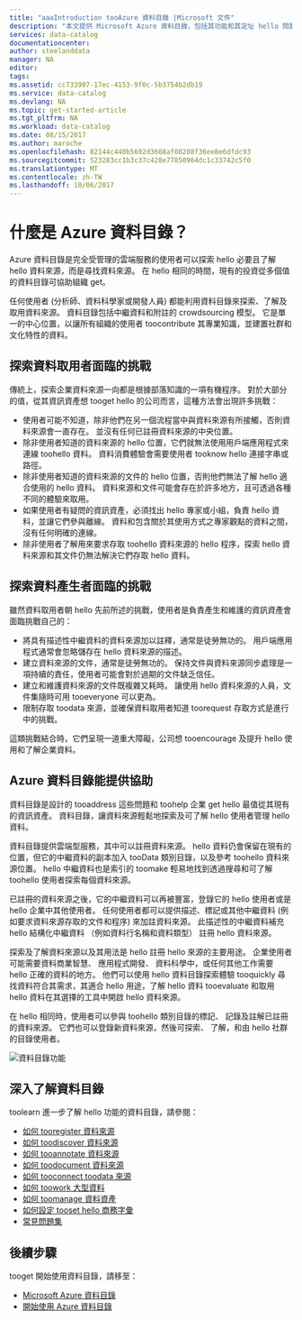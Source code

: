 ```yaml
---
title: "aaaIntroduction tooAzure 資料目錄 |Microsoft 文件"
description: "本文提供 Microsoft Azure 資料目錄，包括其功能和其定址 hello 問題的概觀。 資料類別目錄可讓任何使用者 tooregister、 探索、 了解及取用資料來源。"
services: data-catalog
documentationcenter: 
author: steelanddata
manager: NA
editor: 
tags: 
ms.assetid: cc733907-17ec-4153-9f0c-5b3754b2db19
ms.service: data-catalog
ms.devlang: NA
ms.topic: get-started-article
ms.tgt_pltfrm: NA
ms.workload: data-catalog
ms.date: 08/15/2017
ms.author: maroche
ms.openlocfilehash: 82144c440b5692d3608af08208f36ee8e6dfdc93
ms.sourcegitcommit: 523283cc1b3c37c428e77850964dc1c33742c5f0
ms.translationtype: MT
ms.contentlocale: zh-TW
ms.lasthandoff: 10/06/2017
---
```

# <a name="what-is-azure-data-catalog"></a>什麼是 Azure 資料目錄？
Azure 資料目錄是完全受管理的雲端服務的使用者可以探索 hello 必要且了解 hello 資料來源，而是尋找資料來源。 在 hello 相同的時間，現有的投資從多個值的資料目錄可協助組織 get。 

任何使用者 (分析師、資料科學家或開發人員) 都能利用資料目錄來探索、了解及取用資料來源。 資料目錄包括中繼資料和附註的 crowdsourcing 模型。 它是單一的中心位置，以讓所有組織的使用者 toocontribute 其專業知識，並建置社群和文化特性的資料。

## <a name="discovery-challenges-for-data-consumers"></a>探索資料取用者面臨的挑戰
傳統上，探索企業資料來源一向都是根據部落知識的一項有機程序。 對於大部分的值，從其資訊資產想 tooget hello 的公司而言，這種方法會出現許多挑戰：

* 使用者可能不知道，除非他們在另一個流程當中與資料來源有所接觸，否則資料來源會一直存在。 並沒有任何已註冊資料來源的中央位置。
* 除非使用者知道的資料來源的 hello 位置，它們就無法使用用戶端應用程式來連線 toohello 資料。 資料消費體驗會需要使用者 tooknow hello 連接字串或路徑。
* 除非使用者知道的資料來源的文件的 hello 位置，否則他們無法了解 hello 適合使用的 hello 資料。 資料來源和文件可能會存在於許多地方，且可透過各種不同的體驗來取用。
* 如果使用者有疑問的資訊資產，必須找出 hello 專家或小組，負責 hello 資料，並讓它們參與離線。 資料和包含關於其使用方式之專家觀點的資料之間，沒有任何明確的連線。
* 除非使用者了解用來要求存取 toohello 資料來源的 hello 程序，探索 hello 資料來源和其文件仍無法解決它們存取 hello 資料。

## <a name="discovery-challenges-for-data-producers"></a>探索資料產生者面臨的挑戰
雖然資料取用者朝 hello 先前所述的挑戰，使用者是負責產生和維護的資訊資產會面臨挑戰自己的：

* 將具有描述性中繼資料的資料來源加以註釋，通常是徒勞無功的。 用戶端應用程式通常會忽略儲存在 hello 資料來源的描述。
* 建立資料來源的文件，通常是徒勞無功的。 保持文件與資料來源同步處理是一項持續的責任，使用者可能會對於過期的文件缺乏信任。
* 建立和維護資料來源的文件既複雜又耗時。 讓使用 hello 資料來源的人員，文件集隨時可用 tooeveryone 可以更為。
* 限制存取 toodata 來源，並確保資料取用者知道 toorequest 存取方式是進行中的挑戰。

這類挑戰結合時，它們呈現一道重大障礙，公司想 tooencourage 及提升 hello 使用和了解企業資料。

## <a name="azure-data-catalog-can-help"></a>Azure 資料目錄能提供協助
資料目錄是設計的 tooaddress 這些問題和 toohelp 企業 get hello 最值從其現有的資訊資產。 資料目錄，讓資料來源輕鬆地探索及可了解 hello 使用者管理 hello 資料。

資料目錄提供雲端型服務，其中可以註冊資料來源。 hello 資料仍會保留在現有的位置，但它的中繼資料的副本加入 tooData 類別目錄，以及參考 toohello 資料來源位置。 hello 中繼資料也是索引的 toomake 輕易地找到透過搜尋和可了解 toohello 使用者探索每個資料來源。

已註冊的資料來源之後，它的中繼資料可以再被豐富，登錄它的 hello 使用者或是 hello 企業中其他使用者。 任何使用者都可以提供描述、標記或其他中繼資料 (例如要求資料來源存取的文件和程序) 來加註資料來源。 此描述性的中繼資料補充 hello 結構化中繼資料 （例如資料行名稱和資料類型） 註冊 hello 資料來源。

探索及了解資料來源以及其用法是 hello 註冊 hello 來源的主要用途。 企業使用者可能需要資料商業智慧、 應用程式開發、 資料科學中，或任何其他工作需要 hello 正確的資料的地方。 他們可以使用 hello 資料目錄探索體驗 tooquickly 尋找資料符合其需求，其適合 hello 用途，了解 hello 資料 tooevaluate 和取用 hello 資料在其選擇的工具中開啟 hello 資料來源。 

在 hello 相同時，使用者可以參與 toohello 類別目錄的標記、 記錄及註解已註冊的資料來源。 它們也可以登錄新資料來源，然後可探索、 了解，和由 hello 社群的目錄使用者。

![資料目錄功能](./media/data-catalog-what-is-data-catalog/data-catalog-capabilities.png)

## <a name="learn-more-about-data-catalog"></a>深入了解資料目錄
toolearn 進一步了解 hello 功能的資料目錄，請參閱：

* [如何 tooregister 資料來源](data-catalog-how-to-register.md)
* [如何 toodiscover 資料來源](data-catalog-how-to-discover.md)
* [如何 tooannotate 資料來源](data-catalog-how-to-annotate.md)
* [如何 toodocument 資料來源](data-catalog-how-to-documentation.md)
* [如何 tooconnect toodata 來源](data-catalog-how-to-connect.md)
* [如何 toowork 大型資料](data-catalog-how-to-big-data.md)
* [如何 toomanage 資料資產](data-catalog-how-to-manage.md)
* [如何設定 tooset hello 商務字彙](data-catalog-how-to-business-glossary.md)
* [常見問題集](data-catalog-frequently-asked-questions.md)

## <a name="next-steps"></a>後續步驟
tooget 開始使用資料目錄，請移至：
* [Microsoft Azure 資料目錄](https://www.azuredatacatalog.com)
* [開始使用 Azure 資料目錄](data-catalog-get-started.md)
